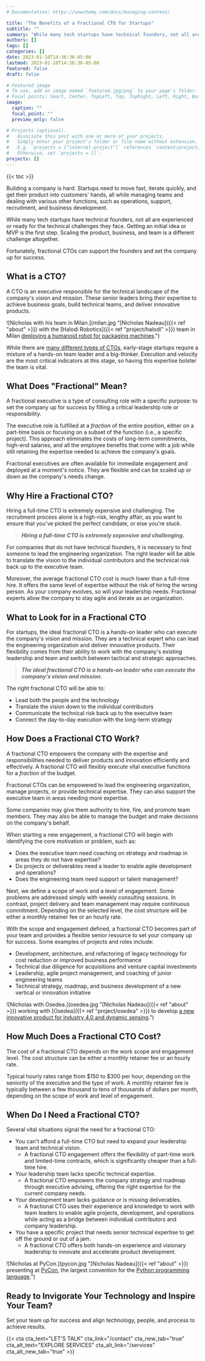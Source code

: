 ```yaml
---
# Documentation: https://wowchemy.com/docs/managing-content/

title: "The Benefits of a Fractional CTO for Startups"
subtitle: ""
summary: "While many tech startups have technical founders, not all are experienced or ready for the technical challenges they face. Getting an initial idea or MVP is the first step. Scaling the product, business, and team is a different challenge altogether."
authors: []
tags: []
categories: []
date: 2023-01-10T14:36:36-05:00
lastmod: 2023-01-10T14:36:36-05:00
featured: false
draft: false

# Featured image
# To use, add an image named `featured.jpg/png` to your page's folder.
# Focal points: Smart, Center, TopLeft, Top, TopRight, Left, Right, BottomLeft, Bottom, BottomRight.
image:
  caption: ""
  focal_point: ""
  preview_only: false

# Projects (optional).
#   Associate this post with one or more of your projects.
#   Simply enter your project's folder or file name without extension.
#   E.g. `projects = ["internal-project"]` references `content/project/deep-learning/index.md`.
#   Otherwise, set `projects = []`.
projects: []
---
```


{{< toc >}}

Building a company is hard. Startups need to move fast, iterate quickly, and get their product into customers' hands, all while managing teams and dealing with various other functions, such as operations, support, recruitment, and business development.

While many tech startups have technical founders, not all are experienced or ready for the technical challenges they face. Getting an initial idea or MVP is the first step. Scaling the product, business, and team is a different challenge altogether.

Fortunately, fractional CTOs can support the founders and set the company up for success.

## What is a CTO?

A CTO is an executive responsible for the technical landscape of the company's vision and mission. These senior leaders bring their expertise to achieve business goals, build technical teams, and deliver innovative products.

![Nicholas with his team in Milan.](milan.jpg "[Nicholas Nadeau]({{< ref "about" >}}) with the [Halodi Robotics]({{< ref "project/halodi" >}}) team in Milan [deploying a humanoid robot for packaging machines](https://www.foodbev.com/news/altopack-and-halodi-robotics-partner-to-develop-packaging-robot/).")

While there are [many different types of CTOs](https://www.allthingsdistributed.com/2007/07/the_different_cto_roles.html), early-stage startups require a mixture of a hands-on team leader and a big-thinker. Execution and velocity are the most critical indicators at this stage, so having this expertise bolster the team is vital.

## What Does "Fractional" Mean?

A fractional executive is a type of consulting role with a specific purpose: to set the company up for success by filling a critical leadership role or responsibility.

The executive role is fulfilled at a *fraction* of the entire position, either on a part-time basis or focusing on a subset of the function (i.e., a specific project).
This approach eliminates the costs of long-term commitments, high-end salaries, and all the employee benefits that come with a job while still retaining the expertise needed to achieve the company's goals.

Fractional executives are often available for immediate engagement and deployed at a moment's notice. They are flexible and can be scaled up or down as the company's needs change.

## Why Hire a Fractional CTO?

Hiring a full-time CTO is extremely expensive and challenging. The recruitment process alone is a high-risk, lengthy affair, as you want to ensure that you've picked the perfect candidate, or else you're stuck.

> ***Hiring a full-time CTO is extremely expensive and challenging.***

For companies that do not have technical founders, it is necessary to find someone to lead the engineering organization.
The right leader will be able to translate the vision to the individual contributors and the technical risk back up to the executive team.

Moreover, the average fractional CTO cost is much lower than a full-time hire. It offers the same level of expertise without the risk of hiring the wrong person. As your company evolves, so will your leadership needs. Fractional experts allow the company to stay agile and iterate as an organization.

## What to Look for in a Fractional CTO

For startups, the ideal fractional CTO is a hands-on leader who can execute the company's vision and mission. They are a technical expert who can lead the engineering organization and deliver innovative products. Their flexibility comes from their ability to work with the company's existing leadership and team and switch between tactical and strategic approaches.

> ***The ideal fractional CTO is a hands-on leader who can execute the company’s vision and mission.***

The right fractional CTO will be able to:

- Lead both the people and the technology
- Translate the vision down to the individual contributors
- Communicate the technical risk back up to the executive team
- Connect the day-to-day execution with the long-term strategy

## How Does a Fractional CTO Work?

A fractional CTO empowers the company with the expertise and responsibilities needed to deliver products and innovation efficiently and effectively. A fractional CTO will flexibly execute vital executive functions for a *fraction* of the budget.

Fractional CTOs can be empowered to lead the engineering organization, manage projects, or provide technical expertise. They can also support the executive team in areas needing more expertise.

Some companies may give them authority to hire, fire, and promote team members. They may also be able to manage the budget and make decisions on the company's behalf.

When starting a new engagement, a fractional CTO will begin with identifying the core motivation or problem, such as:

- Does the executive team need coaching on strategy and roadmap in areas they do not have expertise?
- Do projects or deliverables need a leader to enable agile development and operations?
- Does the engineering team need support or talent management?

Next, we define a scope of work and a level of engagement. Some problems are addressed simply with weekly consulting sessions. In contrast, project delivery and team management may require continuous commitment. Depending on the selected level, the cost structure will be either a monthly retainer fee or an hourly rate.

With the scope and engagement defined, a fractional CTO becomes part of your team and provides a flexible senior resource to set your company up for success. Some examples of projects and roles include:

- Development, architecture, and refactoring of legacy technology for cost reduction or improved business performance
- Technical due diligence for acquisitions and venture capital investments
- Leadership, agile project management, and coaching of junior engineering teams
- Technical strategy, roadmap, and business development of a new vertical or innovation initiative

![Nicholas with Osedea.](osedea.jpg "[Nicholas Nadeau]({{< ref "about" >}}) working with [Osedea]({{< ref "project/osedea" >}}) to develop [a new innovative product for Industry 4.0 and dynamic sensing](https://www.osedea.com/en/blog/meet-spot).")

## How Much Does a Fractional CTO Cost?

The cost of a fractional CTO depends on the work scope and engagement level. The cost structure can be either a monthly retainer fee or an hourly rate.

Typical hourly rates range from $150 to $300 per hour, depending on the seniority of the executive and the type of work. A monthly retainer fee is typically between a few thousand to tens of thousands of dollars per month, depending on the scope of work and level of engagement.

## When Do I Need a Fractional CTO?

Several vital situations signal the need for a fractional CTO:

- You can't afford a full-time CTO but need to expand your leadership team and technical vision.
  - A fractional CTO engagement offers the flexibility of part-time work and limited-time contracts, which is significantly cheaper than a full-time hire.
- Your leadership team lacks specific technical expertise.
  - A fractional CTO empowers the company strategy and roadmap through executive advising, offering the right expertise for the current company needs.
- Your development team lacks guidance or is missing deliverables.
  - A fractional CTO uses their experience and knowledge to work with team leaders to enable agile projects, development, and operations while acting as a bridge between individual contributors and company leadership.
- You have a specific project that needs senior technical expertise to get off the ground or out of a jam.
  - A fractional CTO offers both hands-on experience and visionary leadership to innovate and accelerate product development.

![Nicholas at PyCon.](pycon.jpg "[Nicholas Nadeau]({{< ref "about" >}}) presenting at [PyCon](https://pycon.org/), the largest convention for the [Python programming language](https://www.python.org/).")

## Ready to Invigorate Your Technology and Inspire Your Team?

Set your team up for success and align technology, people, and process to achieve results.

{{< cta cta_text="LET'S TALK" cta_link="/contact" cta_new_tab="true" cta_alt_text="EXPLORE SERVICES" cta_alt_link="/services" cta_alt_new_tab="true" >}}
